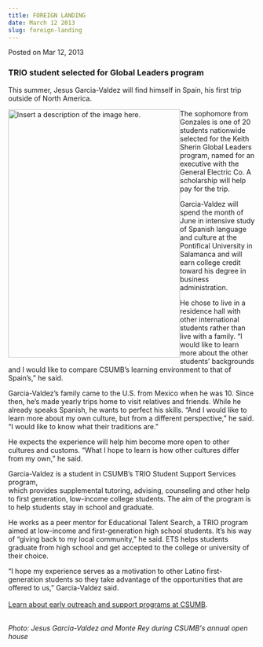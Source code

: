 ```yaml
---
title: FOREIGN LANDING
date: March 12 2013
slug: foreign-landing
---
```





<span class="date">Posted on Mar 12, 2013    </span>
<h3>TRIO student selected for Global Leaders program</h3>
<p>This summer, Jesus Garcia-Valdez will find himself in Spain, his
first trip outside of North America.</p>
<p><img alt="Insert a description of the image here." src="http://news.csumb.edu/sites/default/files/65/attachments/news/images/jesus_garcia-valdez.jpg" style="float:left; width:350px; height:505px">The sophomore from
Gonzales is one of 20 students nationwide selected for the Keith
Sherin Global Leaders program, named for an executive with the
General Electric Co. A scholarship will help pay for the trip.</img></p>
<p>Garcia-Valdez will spend the month of June in intensive study of
Spanish language and culture at the Pontifical University in
Salamanca and will earn college credit toward his degree in
business administration.</p>
<p>He chose to live in a residence hall with other international
students rather than live with a family. &#x201C;I would like to learn
more about the other students&#x2019; backgrounds and I would like to
compare CSUMB&#x2019;s learning environment to that of Spain&#x2019;s,&#x201D; he
said.</p>
<p>Garcia-Valdez&#x2019;s family came to the U.S. from Mexico when he was
10. Since then, he&#x2019;s made yearly trips home to visit relatives and
friends. While he already speaks Spanish, he wants to perfect his
skills. &#x201C;And I would like to learn more about my own culture, but
from a different perspective,&#x201D; he said. &#x201C;I would like to know what
their traditions are.&#x201D;</p>
<p>He expects the experience will help him become more open to
other cultures and customs. &#x201C;What I hope to learn is how other
cultures differ from my own,&#x201D; he said.</p>
<p>Garcia-Valdez is a student in CSUMB&#x2019;s TRIO Student Support
Services program,<br>
which provides supplemental tutoring, advising, counseling and
other help to first generation, low-income college students. The
aim of the program is to help students stay in school and
graduate.</br></p>
<p>He works as a peer mentor for Educational Talent Search, a TRIO
program aimed at low-income and first-generation high school
students. It&#x2019;s his way of &#x201C;giving back to my local community,&#x201D; he
said. ETS helps students graduate from high school and get accepted
to the college or university of their choice.</p>
<p>&#x201C;I hope my experience serves as a motivation to other Latino
first-generation students so they take advantage of the
opportunities that are offered to us,&#x201D; Garcia-Valdez said.<br>
<br>
<a href="http://eosp.csumb.edu/our-programs-0" rel="nofollow">Learn
about early outreach and support programs at CSUMB</a>.</br></br></p>
<p class="small"><em>Photo: Jesus Garcia-Valdez and Monte Rey
during CSUMB&apos;s annual open house</em></p>





